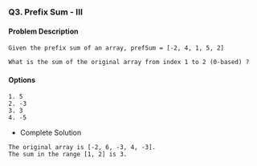 ### Q3. Prefix Sum - III
#### Problem Description
```text
Given the prefix sum of an array, prefSum = [-2, 4, 1, 5, 2]

What is the sum of the original array from index 1 to 2 (0-based) ?
```
#### Options
```text
1. 5
2. -3
3. 3
4. -5
```

* Complete Solution
```text
The original array is [-2, 6, -3, 4, -3].
The sum in the range [1, 2] is 3.
```

